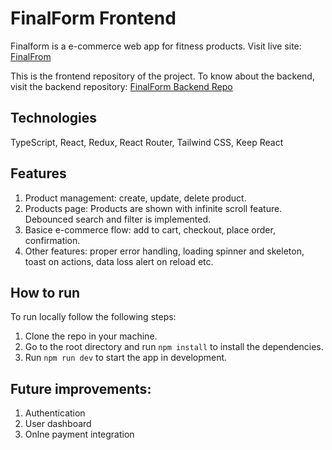 # FinalForm Frontend
Finalform is a e-commerce web app for fitness products. Visit live site: [FinalFrom](https://final-form-frontend.vercel.app/)

This is the frontend repository of the project. To know about the backend, visit the backend repository: [FinalForm Backend Repo](https://github.com/D1Asif/final-form-backend)

## Technologies
TypeScript, React, Redux, React Router, Tailwind CSS, Keep React

## Features
1. Product management: create, update, delete product.
2. Products page: Products are shown with infinite scroll feature. Debounced search and filter is implemented.
3. Basice e-commerce flow: add to cart, checkout, place order, confirmation.
4. Other features: proper error handling, loading spinner and skeleton, toast on actions, data loss alert on reload etc.

## How to run
To run locally follow the following steps:
1. Clone the repo in your machine.
2. Go to the root directory and run `npm install` to install the dependencies.
3. Run `npm run dev` to start the app in development.

## Future improvements:
1. Authentication
2. User dashboard
3. Onlne payment integration
